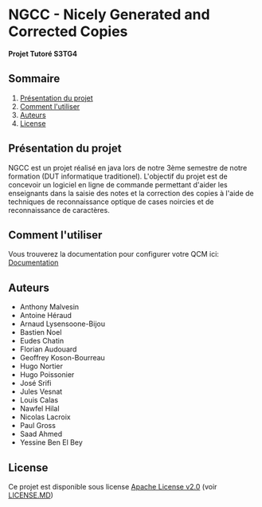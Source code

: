 # NGCC - Nicely Generated and Corrected Copies
**Projet Tutoré S3TG4**

## Sommaire

1. [Présentation du projet](https://git-iutinfo.unice.fr/rey/pt-s3t-g4#pr%C3%A9sentation-du-projet)
2. [Comment l'utiliser](https://git-iutinfo.unice.fr/rey/pt-s3t-g4#comment-lutiliser)
3. [Auteurs](https://git-iutinfo.unice.fr/rey/pt-s3t-g4#auteurs)
4. [License](https://git-iutinfo.unice.fr/rey/pt-s3t-g4#license)

## Présentation du projet

NGCC est un projet réalisé en java lors de notre 3ème semestre de notre formation (DUT informatique traditionel).
L'objectif du projet est de concevoir un logiciel en ligne de commande permettant d'aider les enseignants dans la saisie des notes et la correction des copies à l'aide de techniques de reconnaissance optique de cases noircies et de reconnaissance de caractères.


## Comment l'utiliser

Vous trouverez la documentation pour configurer votre QCM ici: [Documentation](https://git-iutinfo.unice.fr/rey/pt-s3t-g4/blob/master/config/documentation_source.txt)

## Auteurs
+ Anthony Malvesin
+ Antoine Héraud
+ Arnaud Lysensoone-Bijou
+ Bastien Noel
+ Eudes Chatin
+ Florian Audouard
+ Geoffrey Koson-Bourreau
+ Hugo Nortier
+ Hugo Poissonier
+ José Srifi
+ Jules Vesnat
+ Louis Calas
+ Nawfel Hilal
+ Nicolas Lacroix
+ Paul Gross
+ Saad Ahmed
+ Yessine Ben El Bey

## License

Ce projet est disponible sous license [Apache License v2.0](http://www.apache.org/licenses/LICENSE-2.0) (voir [LICENSE.MD](https://git-iutinfo.unice.fr/rey/pt-s3t-g4/raw/master/LICENSE))

